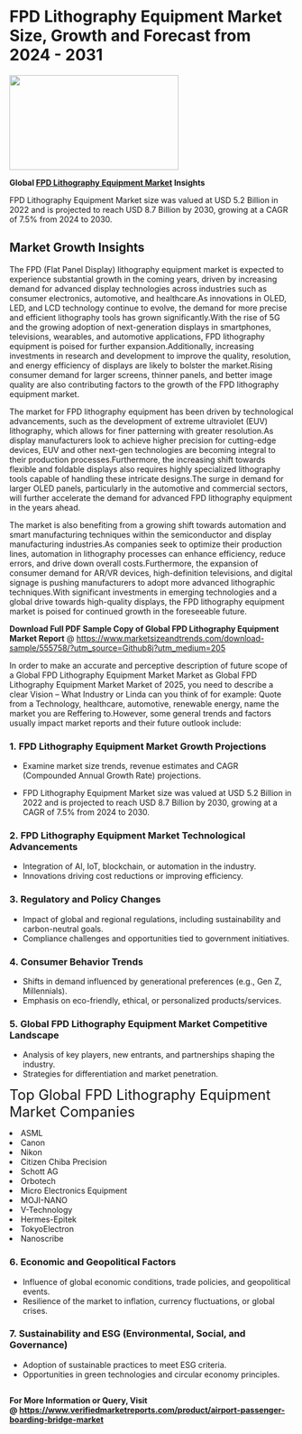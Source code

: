<H1>FPD Lithography Equipment Market Size, Growth and Forecast from 2024 - 2031</H1><img class="aligncenter size-medium wp-image-584254" src="https://thirdeyenews.in/wp-content/uploads/2024/09/Global-Market-Research-300x168.jpeg" alt="" width="300" height="168" /><p><strong>Global&nbsp;<a href="https://www.marketsizeandtrends.com/download-sample/555758/?utm_source=Github8j?utm_medium=205">FPD Lithography Equipment Market</a> Insights</strong></p><p>FPD Lithography Equipment Market size was valued at USD 5.2 Billion in 2022 and is projected to reach USD 8.7 Billion by 2030, growing at a CAGR of 7.5% from 2024 to 2030.</p><p><h2>Market Growth Insights</h2> <p>The FPD (Flat Panel Display) lithography equipment market is expected to experience substantial growth in the coming years, driven by increasing demand for advanced display technologies across industries such as consumer electronics, automotive, and healthcare.As innovations in OLED, LED, and LCD technology continue to evolve, the demand for more precise and efficient lithography tools has grown significantly.With the rise of 5G and the growing adoption of next-generation displays in smartphones, televisions, wearables, and automotive applications, FPD lithography equipment is poised for further expansion.Additionally, increasing investments in research and development to improve the quality, resolution, and energy efficiency of displays are likely to bolster the market.Rising consumer demand for larger screens, thinner panels, and better image quality are also contributing factors to the growth of the FPD lithography equipment market.</p> <p>The market for FPD lithography equipment has been driven by technological advancements, such as the development of extreme ultraviolet (EUV) lithography, which allows for finer patterning with greater resolution.As display manufacturers look to achieve higher precision for cutting-edge devices, EUV and other next-gen technologies are becoming integral to their production processes.Furthermore, the increasing shift towards flexible and foldable displays also requires highly specialized lithography tools capable of handling these intricate designs.The surge in demand for larger OLED panels, particularly in the automotive and commercial sectors, will further accelerate the demand for advanced FPD lithography equipment in the years ahead.</p> <p>The market is also benefiting from a growing shift towards automation and smart manufacturing techniques within the semiconductor and display manufacturing industries.As companies seek to optimize their production lines, automation in lithography processes can enhance efficiency, reduce errors, and drive down overall costs.Furthermore, the expansion of consumer demand for AR/VR devices, high-definition televisions, and digital signage is pushing manufacturers to adopt more advanced lithographic techniques.With significant investments in emerging technologies and a global drive towards high-quality displays, the FPD lithography equipment market is poised for continued growth in the foreseeable future.</p> <p><span class=""><strong>Download Full PDF Sample Copy of Global FPD Lithography Equipment Market Report</strong> @ <a href="https://www.marketsizeandtrends.com/download-sample/555758/?utm_source=Github8j?utm_medium=205" target="_blank">https://www.marketsizeandtrends.com/download-sample/555758/?utm_source=Github8j?utm_medium=205</a></span></p><p>In order to make an accurate and perceptive description of future scope of a Global&nbsp;FPD Lithography Equipment Market Market as Global&nbsp;FPD Lithography Equipment Market Market of 2025, you need to describe a clear Vision &ndash; What Industry or Linda can you think of for example: Quote from a Technology, healthcare, automotive, renewable energy, name the market you are Reffering to.However, some general trends and factors usually impact market reports and their future outlook include:</p><h3>1.&nbsp;<strong>FPD Lithography Equipment Market Growth Projections</strong></h3><ul><li>Examine market size trends, revenue estimates and CAGR (Compounded Annual Growth Rate) projections.</li><li><p>FPD Lithography Equipment Market size was valued at USD 5.2 Billion in 2022 and is projected to reach USD 8.7 Billion by 2030, growing at a CAGR of 7.5% from 2024 to 2030.</p></li></ul><h3>2.&nbsp;<strong>FPD Lithography Equipment Market Technological Advancements</strong></h3><ul><li>Integration of AI, IoT, blockchain, or automation in the industry.</li><li>Innovations driving cost reductions or improving efficiency.</li></ul><h3>3.&nbsp;<strong>Regulatory and Policy Changes</strong></h3><ul><li>Impact of global and regional regulations, including sustainability and carbon-neutral goals.</li><li>Compliance challenges and opportunities tied to government initiatives.</li></ul><h3>4.&nbsp;<strong>Consumer Behavior Trends</strong></h3><ul><li>Shifts in demand influenced by generational preferences (e.g., Gen Z, Millennials).</li><li>Emphasis on eco-friendly, ethical, or personalized products/services.</li></ul><h3>5.&nbsp;<strong>Global FPD Lithography Equipment Market Competitive Landscape</strong></h3><ul><li>Analysis of key players, new entrants, and partnerships shaping the industry.</li><li>Strategies for differentiation and market penetration.</li></ul><p data-pm-slice="1 1 []"><span style="color: inherit; font-family: inherit; font-size: 25px;">Top Global FPD Lithography Equipment Market Companies</span></p><div class="" data-test-id=""><p><li>ASML</li><li> Canon</li><li> Nikon</li><li> Citizen Chiba Precision</li><li> Schott AG</li><li> Orbotech</li><li> Micro Electronics Equipment</li><li> MOJI-NANO</li><li> V-Technology</li><li> Hermes-Epitek</li><li> TokyoElectron</li><li> Nanoscribe</li></p></div><h3>6.&nbsp;<strong>Economic and Geopolitical Factors</strong></h3><ul><li>Influence of global economic conditions, trade policies, and geopolitical events.</li><li>Resilience of the market to inflation, currency fluctuations, or global crises.</li></ul><h3>7.&nbsp;<strong>Sustainability and ESG (Environmental, Social, and Governance)</strong></h3><ul><li>Adoption of sustainable practices to meet ESG criteria.</li><li>Opportunities in green technologies and circular economy principles.</li></ul><h2><strong style="font-size: 14px;">For More Information or Query, Visit @&nbsp;</strong><a style="background-color: #ffffff; font-size: 14px;" href="https://www.marketsizeandtrends.com/report/fpd-lithography-equipment-market/" target="_blank">https://www.verifiedmarketreports.com/product/airport-passenger-boarding-bridge-market</a></h2>